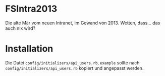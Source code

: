 FSIntra2013
===========

Die alte Mär vom neuen Intranet, im Gewand von 2013. Wetten, dass... das auch nix wird?

Installation
============

Die Datei `config/initializers/api_users.rb.example` sollte nach `config/initializers/api_users.rb` kopiert und angepasst werden.
